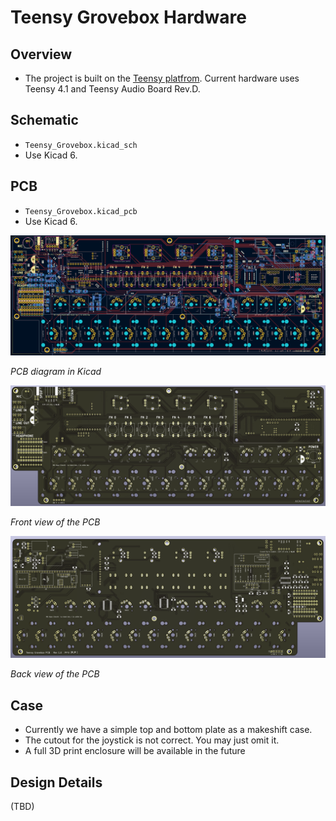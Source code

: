 # Teensy Grovebox Hardware
## Overview
- The project is built on the [Teensy platfrom](https://www.pjrc.com/teensy/). Current hardware uses Teensy 4.1 and Teensy Audio Board Rev.D.
## Schematic
- `Teensy_Grovebox.kicad_sch`
- Use Kicad 6.

## PCB
- `Teensy_Grovebox.kicad_pcb`
- Use Kicad 6.

<img src=../images/pcb_main_diagram.png>

*PCB diagram in Kicad*

<img src=../images/pcb_main_front.png>

*Front view of the PCB*

<img src=../images/pcb_main_back.png>

*Back view of the PCB*

## Case
- Currently we have a simple top and bottom plate as a makeshift case.
- The cutout for the joystick is not correct. You may just omit it.
- A full 3D print enclosure will be available in the future

## Design Details
(TBD)